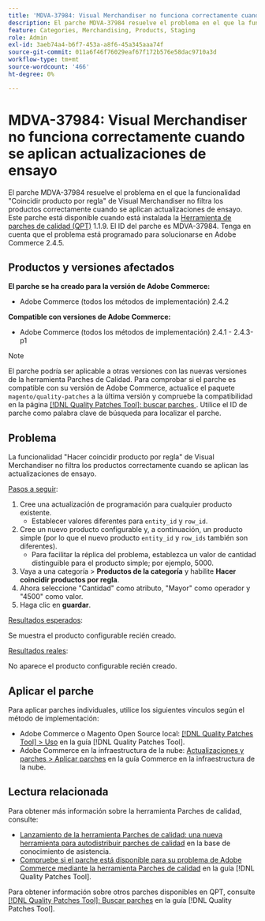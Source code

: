 ```yaml
---
title: 'MDVA-37984: Visual Merchandiser no funciona correctamente cuando se aplican actualizaciones de ensayo'
description: El parche MDVA-37984 resuelve el problema en el que la funcionalidad "Coincidir producto por regla" de Visual Merchandiser no filtra los productos correctamente cuando se aplican actualizaciones de ensayo. Este parche está disponible cuando está instalada la [Quality Patches Tool (QPT)](https://experienceleague.adobe.com/es/docs/commerce-operations/tools/quality-patches-tool/quality-patches-tool-to-self-serve-quality-patches) 1.1.9. El ID del parche es MDVA-37984. Tenga en cuenta que el problema está programado para solucionarse en Adobe Commerce 2.4.5.
feature: Categories, Merchandising, Products, Staging
role: Admin
exl-id: 3aeb74a4-b6f7-453a-a8f6-45a345aaa74f
source-git-commit: 011a6f46f76029eaf67f172b576e58dac9710a3d
workflow-type: tm+mt
source-wordcount: '466'
ht-degree: 0%

---
```


# MDVA-37984: Visual Merchandiser no funciona correctamente cuando se aplican actualizaciones de ensayo

El parche MDVA-37984 resuelve el problema en el que la funcionalidad &quot;Coincidir producto por regla&quot; de Visual Merchandiser no filtra los productos correctamente cuando se aplican actualizaciones de ensayo. Este parche está disponible cuando está instalada la [Herramienta de parches de calidad (QPT)](https://experienceleague.adobe.com/es/docs/commerce-operations/tools/quality-patches-tool/quality-patches-tool-to-self-serve-quality-patches) 1.1.9. El ID del parche es MDVA-37984. Tenga en cuenta que el problema está programado para solucionarse en Adobe Commerce 2.4.5.

## Productos y versiones afectados

**El parche se ha creado para la versión de Adobe Commerce:**

* Adobe Commerce (todos los métodos de implementación) 2.4.2

**Compatible con versiones de Adobe Commerce:**

* Adobe Commerce (todos los métodos de implementación) 2.4.1 - 2.4.3-p1

>[!NOTE]
>
>El parche podría ser aplicable a otras versiones con las nuevas versiones de la herramienta Parches de Calidad. Para comprobar si el parche es compatible con su versión de Adobe Commerce, actualice el paquete `magento/quality-patches` a la última versión y compruebe la compatibilidad en la página [[!DNL Quality Patches Tool]: buscar parches ](https://experienceleague.adobe.com/es/docs/commerce-operations/tools/quality-patches-tool/quality-patches-tool-to-self-serve-quality-patches). Utilice el ID de parche como palabra clave de búsqueda para localizar el parche.

## Problema

La funcionalidad &quot;Hacer coincidir producto por regla&quot; de Visual Merchandiser no filtra los productos correctamente cuando se aplican las actualizaciones de ensayo.

<u>Pasos a seguir</u>:

1. Cree una actualización de programación para cualquier producto existente.
   * Establecer valores diferentes para `entity_id` y `row_id`.
1. Cree un nuevo producto configurable y, a continuación, un producto simple (por lo que el nuevo producto `entity_id` y `row_ids` también son diferentes).
   * Para facilitar la réplica del problema, establezca un valor de cantidad distinguible para el producto simple; por ejemplo, 5000.
1. Vaya a una categoría > **Productos de la categoría** y habilite **Hacer coincidir productos por regla**.
1. Ahora seleccione &quot;Cantidad&quot; como atributo, &quot;Mayor&quot; como operador y &quot;4500&quot; como valor.
1. Haga clic en **guardar**.

<u>Resultados esperados</u>:

Se muestra el producto configurable recién creado.

<u>Resultados reales</u>:

No aparece el producto configurable recién creado.

## Aplicar el parche

Para aplicar parches individuales, utilice los siguientes vínculos según el método de implementación:

* Adobe Commerce o Magento Open Source local: [[!DNL Quality Patches Tool] > Uso](/help/tools/quality-patches-tool/usage.md) en la guía [!DNL Quality Patches Tool].
* Adobe Commerce en la infraestructura de la nube: [Actualizaciones y parches > Aplicar parches](https://experienceleague.adobe.com/docs/commerce-cloud-service/user-guide/develop/upgrade/apply-patches.html?lang=es) en la guía Commerce en la infraestructura de la nube.

## Lectura relacionada

Para obtener más información sobre la herramienta Parches de calidad, consulte:

* [Lanzamiento de la herramienta Parches de calidad: una nueva herramienta para autodistribuir parches de calidad](https://experienceleague.adobe.com/es/docs/commerce-operations/tools/quality-patches-tool/quality-patches-tool-to-self-serve-quality-patches) en la base de conocimiento de asistencia.
* [Compruebe si el parche está disponible para su problema de Adobe Commerce mediante la herramienta Parches de calidad](/help/tools/quality-patches-tool/patches-available-in-qpt/check-patch-for-magento-issue-with-magento-quality-patches.md) en la guía [!DNL Quality Patches Tool].

Para obtener información sobre otros parches disponibles en QPT, consulte [[!DNL Quality Patches Tool]: Buscar parches](https://experienceleague.adobe.com/tools/commerce-quality-patches/index.html?lang=es) en la guía [!DNL Quality Patches Tool].
